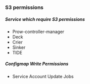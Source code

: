 ### S3 permissions

##### Service which require S3 permissions
- Prow-controller-manager
- Deck
- Crier
- Sinker
- TIDE

##### Configmap Write Permissions
- Service Account Update Jobs